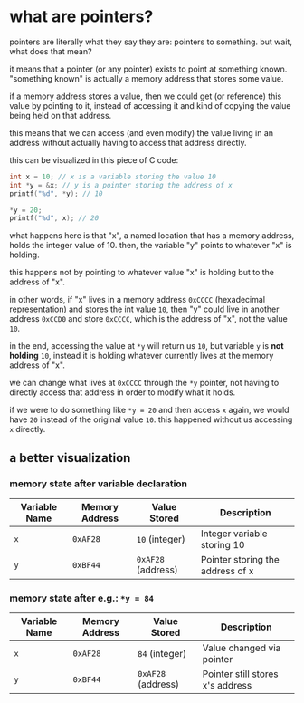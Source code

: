 # what are pointers?
pointers are literally what they say they are: pointers to something. but wait, what does that mean?

it means that a pointer (or any pointer) exists to point at something known. "something known" is actually a memory address that stores some value.

if a memory address stores a value, then we could get (or reference) this value by pointing to it, instead of accessing it and kind of copying the value being held on that address.

this means that we can access (and even modify) the value living in an address without actually having to access that address directly.

this can be visualized in this piece of C code:

``` C
int x = 10; // x is a variable storing the value 10
int *y = &x; // y is a pointer storing the address of x
printf("%d", *y); // 10

*y = 20;
printf("%d", x); // 20
```

what happens here is that "x", a named location that has a memory address, holds the integer value of 10. then, the variable "y" points to whatever "x" is holding.

this happens not by pointing to whatever value "x" is holding but to the address of "x".

in other words, if "x" lives in a memory address `0xCCCC` (hexadecimal representation) and stores the int value `10`, then "y" could live in another address `0xCCD0` and store `0xCCCC`, which is the address of "x", not the value `10`.

in the end, accessing the value at `*y` will return us `10`, but variable `y` is **not holding** `10`, instead it is holding whatever currently lives at the memory address of "x".

we can change what lives at `0xCCCC` through the `*y` pointer, not having to directly access that address in order to modify what it holds.

if we were to do something like `*y = 20` and then access `x` again, we would have `20` instead of the original value `10`. this happened without us accessing `x` directly.

## a better visualization
### memory state after variable declaration

| Variable Name | Memory Address | Value Stored       | Description                      |
| ------------- | -------------- | ------------------ | -------------------------------- |
| `x`           | `0xAF28`       | `10` (integer)     | Integer variable storing 10      |
| `y`           | `0xBF44`       | `0xAF28` (address) | Pointer storing the address of x |

### memory state after e.g.: `*y = 84`

| Variable Name | Memory Address | Value Stored       | Description                      |
| ------------- | -------------- | ------------------ | -------------------------------- |
| `x`           | `0xAF28`       | `84` (integer)     | Value changed via pointer        |
| `y`           | `0xBF44`       | `0xAF28` (address) | Pointer still stores x's address |
